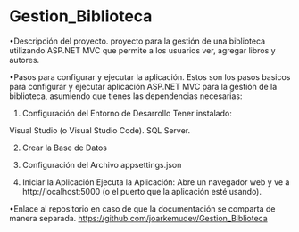 # Gestion_Biblioteca

•Descripción del proyecto.
proyecto para la gestión de una biblioteca utilizando ASP.NET MVC que permite a los usuarios ver, agregar libros y autores.

•Pasos para configurar y ejecutar la aplicación.
Estos son los pasos basicos para configurar y ejecutar aplicación ASP.NET MVC para la gestión de la biblioteca, asumiendo que tienes las dependencias necesarias:

1. Configuración del Entorno de Desarrollo
Tener instalado:

Visual Studio (o Visual Studio Code).
SQL Server.

2. Crear la Base de Datos

3. Configuración del Archivo appsettings.json

4. Iniciar la Aplicación
Ejecuta la Aplicación: Abre un navegador web y ve a http://localhost:5000 (o el puerto que la aplicación esté usando).

•Enlace al repositorio en caso de que la documentación se comparta de manera separada.
https://github.com/joarkemudev/Gestion_Biblioteca